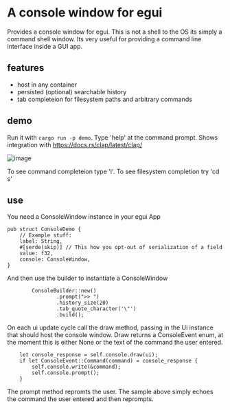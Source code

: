 # A console window for egui
Provides a console window for egui. This is not a shell to the OS its simply a command shell window. Its very useful for providing a command line interface inside a GUI app.

## features
- host in any container
- persisted (optional) searchable history
- tab completeion for filesystem paths and arbitrary commands

## demo

Run it with `cargo run -p demo`. Type 'help' at the command prompt. Shows integration with https://docs.rs/clap/latest/clap/ 

![image](https://github.com/user-attachments/assets/de2df396-68ac-4723-ae62-2811fb81ba05)

To see command completeion type 'l<tab>'.
To see filesystem completion try 'cd s<tab>'

## use

You need a ConsoleWindow instance in your egui App 
```
pub struct ConsoleDemo {
    // Example stuff:
    label: String,
    #[serde(skip)] // This how you opt-out of serialization of a field
    value: f32,
    console: ConsoleWindow,
}
```

And then use the builder to instantiate a ConsoleWindow

```
        ConsoleBuilder::new()
                .prompt(">> ")
                .history_size(20)
                .tab_quote_character('\"')
                .build();
```

On each ui update cycle call the draw method, passing in the Ui instance that should host the console window. Draw returns a ConsoleEvent enum, at the moment this is either None or the text of the command the user entered.
```
    let console_response = self.console.draw(ui);
    if let ConsoleEvent::Command(command) = console_response {
        self.console.write(&command);
        self.console.prompt();
    }
```
The prompt method repromts the user. The sample above simply echoes the command the user entered and then reprompts.

